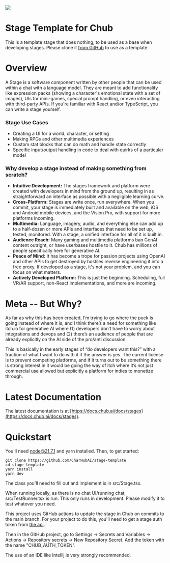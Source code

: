![](demo.GIF)

# Stage Template for Chub

This is a template stage that does nothing, to be used as a base
when developing stages. Please clone it [from GitHub](https://github.com/CharHubAI/stage-template) to use as a template.

# Overview

A Stage is a software component written by other people that can be used within a chat with a language model. They are meant to add functionality like expression packs (showing a character's emotional state with a set of images), UIs for mini-games, special prompt handling, or even interacting with third-party APIs. If you're familiar with React and/or TypeScript, you can write a stage yourself.

### Stage Use Cases
- Creating a UI for a world, character, or setting
- Making RPGs and other multimedia experiences
- Custom stat blocks that can do math and handle state correctly
- Specific input/output handling in code to deal with quirks of a particular model

### Why develop a stage instead of making something from scratch?
- **Intuitive Development:** The stages framework and platform were created with developers in mind from the ground up, resulting in as straightforward an interface as possible with a negligible learning curve. 
- **Cross-Platform:** Stages are write once, run everywhere. When you commit, your stage is immediately built and available on the web, iOS and Android mobile devices, and the Vision Pro, with support for more platforms incoming. 
- **Multimedia:** Language, imagery, audio, and everything else can add up to a half-dozen or more APIs and interfaces that need to be set up, tested, monitored. With a stage, a unified interface for all of it is built in.
- **Audience Reach:** Many gaming and multimedia platforms ban GenAI content outright, or have userbases hostile to it. Chub has millions of people specifically here for generative AI.
- **Peace of Mind:** It has become a trope for passion projects using OpenAI and other APIs to get destroyed by hostiles reverse engineering it into a free proxy. If developed as a stage, it's not your problem, and you can focus on what matters.
- **Actively Developed Platform:** This is just the beginning. Scheduling, full VR/AR support, non-React implementations, and more are incoming.


# Meta -- But Why?

As far as why this has been created, I’m trying to go where the puck is going instead of where it is, and I think there’s a need for something like itch.io for generative AI where (1) developers don’t have to worry about integrations and devops and (2) there’s an audience of people that are already explicitly on the AI side of the pro/anti discussion.

This is basically in the early stages of “do developers want this?” with a fraction of what I want to do with it if the answer is yes. The current license is to prevent competing platforms, and if it turns out to be something there is strong interest in it would be going the way of itch where it’s not just commercial use allowed but explicitly a platform for indies to monetize through.

# Latest Documentation

The latest documentation is at [https://docs.chub.ai/docs/stages](https://docs.chub.ai/docs/stages).

# Quickstart

You'll need node@21.7.1 and yarn installed.
Then, to get started:

``` 
git clone https://github.com/CharHubAI/stage-template
cd stage-template
yarn install
yarn dev
```

The class you'll need to fill out and implement is in src/Stage.tsx.

When running locally, as there is no chat UI/running chat, src/TestRunner.tsx is run. This only runs in development.
Please modify it to test whatever you need.

This project uses GitHub actions to update the stage in Chub on 
commits to the main branch. For your project to do this,
you'll need to get a stage auth token from [the api](https://api.chub.ai/openapi/swagger#/User%20Account/create_projects_token_account_tokens_projects_post).

Then in the GitHub project, go to Settings -> Secrets and Variables -> Actions ->
Repository secrets -> New Repository Secret. Add the token with the name "CHUB_AUTH_TOKEN".

The use of an IDE like Intellij is very strongly recommended.
